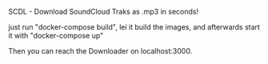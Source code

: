 SCDL - Download SoundCloud Traks as .mp3 in seconds!

just run "docker-compose build", lei it build the images, and afterwards start it with "docker-compose up"

Then you can reach the Downloader on localhost:3000.